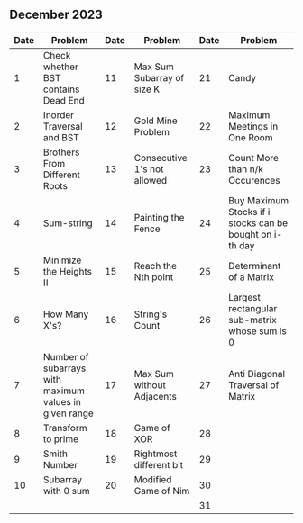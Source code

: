 ## December 2023

| Date | Problem                                                | Date | Problem                     | Date | Problem                                                  |
| ---- | ------------------------------------------------------ | ---- | --------------------------- | ---- | -------------------------------------------------------- |
| 1    | Check whether BST contains Dead End                    | 11   | Max Sum Subarray of size K  | 21   | Candy                                                    |
| 2    | Inorder Traversal and BST                              | 12   | Gold Mine Problem           | 22   | Maximum Meetings in One Room                             |
| 3    | Brothers From Different Roots                          | 13   | Consecutive 1's not allowed | 23   | Count More than n/k Occurences                           |
| 4    | Sum-string                                             | 14   | Painting the Fence          | 24   | Buy Maximum Stocks if i stocks can be bought on i-th day |
| 5    | Minimize the Heights II                                | 15   | Reach the Nth point         | 25   | Determinant of a Matrix                                  |
| 6    | How Many X's?                                          | 16   | String's Count              | 26   | Largest rectangular sub-matrix whose sum is 0            |
| 7    | Number of subarrays with maximum values in given range | 17   | Max Sum without Adjacents   | 27   | Anti Diagonal Traversal of Matrix                        |
| 8    | Transform to prime                                     | 18   | Game of XOR                 | 28   |                                                          |
| 9    | Smith Number                                           | 19   | Rightmost different bit     | 29   |                                                          |
| 10   | Subarray with 0 sum                                    | 20   | Modified Game of Nim        | 30   |                                                          |
|      |                                                        |      |                             | 31   |                                                          |
